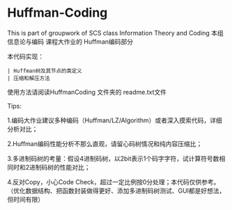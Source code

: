 # Huffman-Coding
This is part of groupwork of SCS class  Information Theory and Coding
本组 信息论与编码 课程大作业的 Huffman编码部分


本代码实现：
	
	| Huffman树及其节点的类定义
	| 压缩和解压方法
	
使用方法请阅读HuffmanCoding 文件夹的 readme.txt文件




Tips:

1.编码大作业建议多种编码（Huffman/LZ/Algorithm）或者深入摸索代码，详细分析对比；

2.Huffman编码性能分析不那么直观，请留心码树情况和纯内容压缩比；

3.多进制码树的考量：假设4进制码树，以2bit表示1个码字字符，试计算符号数相同时和2进制码树的性能对比；

4.反对Copy，小心Code Check，超过一定比例按0分处理；本代码仅供参考。
（优化数据结构、把函数封装做得更好、添加多进制码树测试、GUI都是好想法，但时间有限）


